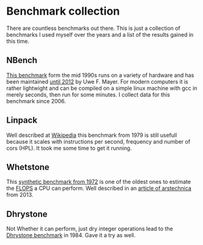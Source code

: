 # Benchmark collection

There are countless benchmarks out there. This is just a collection of benchmarks I used myself over the years and a list of the results gained in this time.

## NBench

[This benchmark](https://en.wikipedia.org/wiki/NBench) form the mid 1990s runs on a variety of hardware and has been maintained [until 2012](http://www.math.utah.edu/~mayer/linux/bmark.html) by Uwe F. Mayer. For modern computers it is rather lightwight and can be compiled on a simple linux machine with gcc in merely seconds, then run for some minutes. I collect data for this benchmark since 2006.

## Linpack

Well described at [Wikipedia](https://en.wikipedia.org/wiki/LINPACK_benchmarks) this benchmark from 1979 is still usefull because it scales with instructions per second, frequency and number of cors (HPL). It took me some time to get it running.

## Whetstone

This [synthetic benchmark from 1972](https://en.wikipedia.org/wiki/Whetstone_(benchmark)) is one of the oldest ones to estimate the [FLOPS](https://en.wikipedia.org/wiki/FLOPS) a CPU can perform. Well described in an [article of arstechnica](https://arstechnica.com/information-technology/2013/05/native-level-performance-on-the-web-a-brief-examination-of-asm-js/2/) from 2013.

## Dhrystone

Not Whether it can perform, just dry integer operations lead to the [Dhrystone benchmark](https://en.wikipedia.org/wiki/Dhrystone) in 1984. Gave it a try as well.

